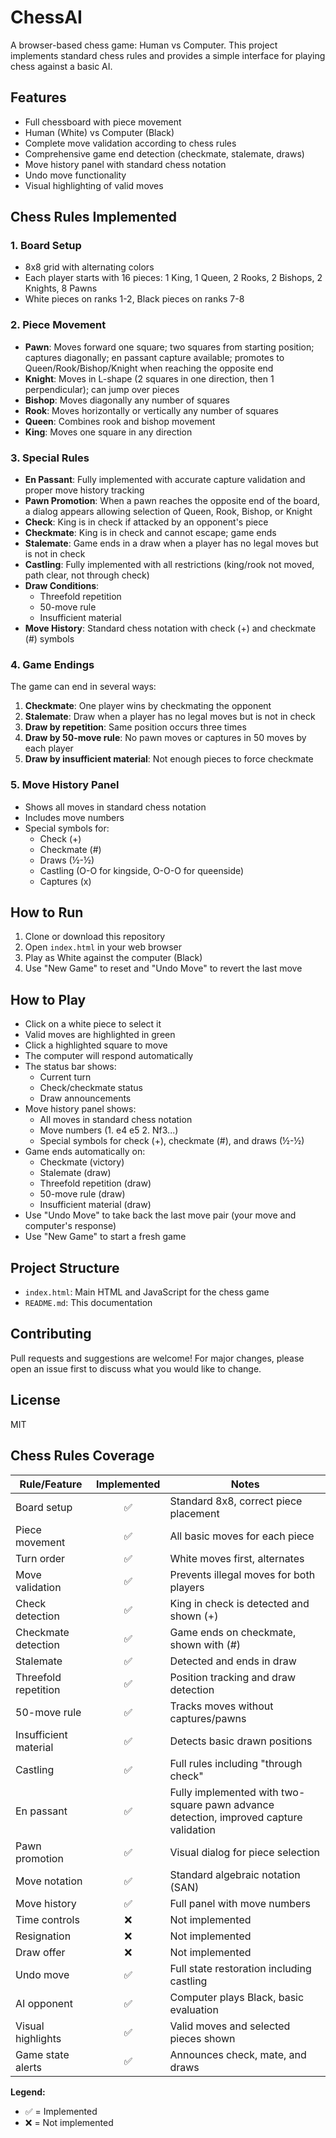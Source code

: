 # ChessAI

A browser-based chess game: Human vs Computer. This project implements standard chess rules and provides a simple interface for playing chess against a basic AI.

## Features
- Full chessboard with piece movement
- Human (White) vs Computer (Black)
- Complete move validation according to chess rules
- Comprehensive game end detection (checkmate, stalemate, draws)
- Move history panel with standard chess notation
- Undo move functionality
- Visual highlighting of valid moves

## Chess Rules Implemented

### 1. Board Setup
- 8x8 grid with alternating colors
- Each player starts with 16 pieces: 1 King, 1 Queen, 2 Rooks, 2 Bishops, 2 Knights, 8 Pawns
- White pieces on ranks 1-2, Black pieces on ranks 7-8

### 2. Piece Movement
- **Pawn**: Moves forward one square; two squares from starting position; captures diagonally; en passant capture available; promotes to Queen/Rook/Bishop/Knight when reaching the opposite end
- **Knight**: Moves in L-shape (2 squares in one direction, then 1 perpendicular); can jump over pieces
- **Bishop**: Moves diagonally any number of squares
- **Rook**: Moves horizontally or vertically any number of squares
- **Queen**: Combines rook and bishop movement
- **King**: Moves one square in any direction

### 3. Special Rules
- **En Passant**: Fully implemented with accurate capture validation and proper move history tracking
- **Pawn Promotion**: When a pawn reaches the opposite end of the board, a dialog appears allowing selection of Queen, Rook, Bishop, or Knight
- **Check**: King is in check if attacked by an opponent's piece
- **Checkmate**: King is in check and cannot escape; game ends
- **Stalemate**: Game ends in a draw when a player has no legal moves but is not in check
- **Castling**: Fully implemented with all restrictions (king/rook not moved, path clear, not through check)
- **Draw Conditions**: 
  - Threefold repetition
  - 50-move rule
  - Insufficient material
- **Move History**: Standard chess notation with check (+) and checkmate (#) symbols

### 4. Game Endings
The game can end in several ways:
1. **Checkmate**: One player wins by checkmating the opponent
2. **Stalemate**: Draw when a player has no legal moves but is not in check
3. **Draw by repetition**: Same position occurs three times
4. **Draw by 50-move rule**: No pawn moves or captures in 50 moves by each player
5. **Draw by insufficient material**: Not enough pieces to force checkmate

### 5. Move History Panel
- Shows all moves in standard chess notation
- Includes move numbers
- Special symbols for:
  - Check (+)
  - Checkmate (#)
  - Draws (½-½)
  - Castling (O-O for kingside, O-O-O for queenside)
  - Captures (x)

## How to Run

1. Clone or download this repository
2. Open `index.html` in your web browser
3. Play as White against the computer (Black)
4. Use "New Game" to reset and "Undo Move" to revert the last move

## How to Play
- Click on a white piece to select it
- Valid moves are highlighted in green
- Click a highlighted square to move
- The computer will respond automatically
- The status bar shows:
  - Current turn
  - Check/checkmate status
  - Draw announcements
- Move history panel shows:
  - All moves in standard chess notation
  - Move numbers (1. e4 e5 2. Nf3...)
  - Special symbols for check (+), checkmate (#), and draws (½-½)
- Game ends automatically on:
  - Checkmate (victory)
  - Stalemate (draw)
  - Threefold repetition (draw)
  - 50-move rule (draw)
  - Insufficient material (draw)
- Use "Undo Move" to take back the last move pair (your move and computer's response)
- Use "New Game" to start a fresh game

## Project Structure
- `index.html`: Main HTML and JavaScript for the chess game
- `README.md`: This documentation

## Contributing
Pull requests and suggestions are welcome! For major changes, please open an issue first to discuss what you would like to change.

## License
MIT

## Chess Rules Coverage

| Rule/Feature           | Implemented | Notes |
|------------------------|:-----------:|-------|
| Board setup            |     ✅      | Standard 8x8, correct piece placement |
| Piece movement         |     ✅      | All basic moves for each piece |
| Turn order             |     ✅      | White moves first, alternates |
| Move validation        |     ✅      | Prevents illegal moves for both players |
| Check detection        |     ✅      | King in check is detected and shown (+) |
| Checkmate detection    |     ✅      | Game ends on checkmate, shown with (#) |
| Stalemate             |     ✅      | Detected and ends in draw |
| Threefold repetition  |     ✅      | Position tracking and draw detection |
| 50-move rule          |     ✅      | Tracks moves without captures/pawns |
| Insufficient material |     ✅      | Detects basic drawn positions |
| Castling              |     ✅      | Full rules including "through check" |
| En passant            |     ✅      | Fully implemented with two-square pawn advance detection, improved capture validation |
| Pawn promotion        |     ✅      | Visual dialog for piece selection |
| Move notation         |     ✅      | Standard algebraic notation (SAN) |
| Move history          |     ✅      | Full panel with move numbers |
| Time controls         |     ❌      | Not implemented |
| Resignation           |     ❌      | Not implemented |
| Draw offer            |     ❌      | Not implemented |
| Undo move             |     ✅      | Full state restoration including castling |
| AI opponent           |     ✅      | Computer plays Black, basic evaluation |
| Visual highlights     |     ✅      | Valid moves and selected pieces shown |
| Game state alerts     |     ✅      | Announces check, mate, and draws |

**Legend:**
- ✅ = Implemented
- ❌ = Not implemented

